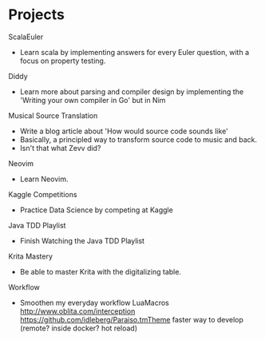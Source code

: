 # Projects 

ScalaEuler

* Learn scala by implementing answers for every Euler question, with a focus on property testing.

Diddy

* Learn more about parsing and compiler design by implementing the 'Writing your own compiler in Go' but in Nim

Musical Source Translation

* Write a blog article about 'How would source code sounds like'
* Basically, a principled way to transform source code to music and back.
* Isn't that what Zevv did?

Neovim

* Learn Neovim.

Kaggle Competitions

* Practice Data Science by competing at Kaggle

Java TDD Playlist

* Finish Watching the Java TDD Playlist

Krita Mastery

* Be able to master Krita with the digitalizing table.

Workflow

* Smoothen my everyday workflow
  LuaMacros
  <http://www.oblita.com/interception>
  <https://github.com/idleberg/Paraiso.tmTheme>
  faster way to develop (remote? inside docker? hot reload)
